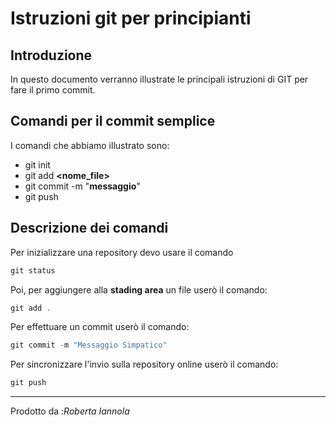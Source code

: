 # Istruzioni git per principianti
## Introduzione 
In questo documento verranno illustrate le principali istruzioni di GIT per fare il primo commit. 

## Comandi per il commit semplice 

I comandi che abbiamo illustrato sono:

- git init 
- git add **<nome_file>**
- git commit -m "**messaggio**"
- git push 

## Descrizione dei comandi 
Per inizializzare una repository devo usare il comando 
```powershell
git status 
```
Poi, per aggiungere alla **stading area** un file userò il comando: 
```powershell
git add . 
```
Per effettuare un commit userò il comando:
```powershell 
git commit -m "Messaggio Simpatico"
```
Per sincronizzare l'invio sulla repository online userò il comando:
```powershell
git push
```

***
Prodotto da :*Roberta Iannola*